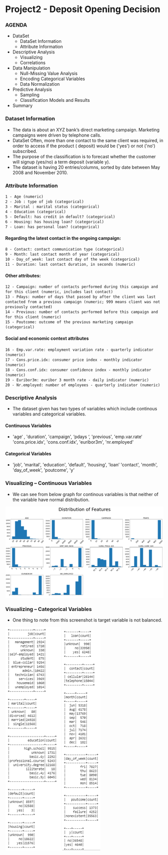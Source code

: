 # Project2 - Deposit Opening Decision

 ### AGENDA
- DataSet 
    - DataSet Information
    - Attribute Information
- Descriptive Analysis
    - Visualizing
    - Correlations
- Data Manipulation
    - Null-Missing Value Analysis
    - Encoding Categorical Variables
    - Data Normalization
- Predictive Analysis
    - Sampling
    - Classification Models and Results
- Summary

### Dataset Information

- The data is about an XYZ bank’s direct marketing campaign. Marketing campaigns were driven by telephone calls.
- DataSet Often, more than one contact to the same client was required, in order to access if the product ( deposit) would be ('yes') or not ('no') subscribed.
- The purpose of the classification is to forecast whether the customer will signup (yes/no) a term deposit (variable y).
- The dataset is having 20 entries/columns, sorted by date between May 2008 and November 2010.

### Attribute Information

    1 - Age (numeric)
    2 - Job : type of job (categorical)
    3 - Marital : marital status (categorical)
    4 - Education (categorical)
    5 - Default: has credit in default? (categorical)
    6 - Housing: has housing loan? (categorical)
    7 - Loan: has personal loan? (categorical)

#### Regarding the latest contact in the ongoing campaign:
    8 - Contact: contact communication type (categorical)
    9 - Month: last contact month of year (categorical)
    10 - Day_of_week: last contact day of the week (categorical)
    11 - Duration: last contact duration, in seconds (numeric)

#### Other attributes:
    12 - Campaign: number of contacts performed during this campaign and for this client (numeric, includes last contact)
    13 - Pdays: number of days that passed by after the client was last contacted from a previous campaign (numeric; 999 means client was not previously contacted)
    14 - Previous: number of contacts performed before this campaign and for this client (numeric)
    15 - Poutcome: outcome of the previous marketing campaign (categorical)

#### Social and economic context attributes
    16 - Emp.var.rate: employment variation rate - quarterly indicator (numeric)
    17 - Cons.price.idx: consumer price index - monthly indicator (numeric) 
    18 - Cons.conf.idx: consumer confidence index - monthly indicator (numeric) 
    19 - Euribor3m: euribor 3 month rate - daily indicator (numeric)
    20 - Nr.employed: number of employees - quarterly indicator (numeric)
    
### Descriptive Analysis
- The dataset given has two types of variables which include continous variables and categorical variables.

#### Continuous Variables

- 'age‘ , 'duration', 'campaign', ‘pdays ‘, 'previous', 'emp.var.rate‘
'cons.price.idx', 'cons.conf.idx', 'euribor3m', 'nr.employed'

#### Categorical Variables

- 'job', 'marital', 'education', 'default', 'housing', 'loan’
'contact', 'month', 'day_of_week', 'poutcome', 'y'

### Visualizing – Continuous Variables

- We can see from below graph for continous variables is that neither of the variable have normal distribution.

![p1](/assets/p1.png) 

### Visualizing – Categorical Variables
- One thing to note from this screenshot is target variable is not balanced.

![p2](/assets/p2.png)     ![p3](/assets/p3.png) 
